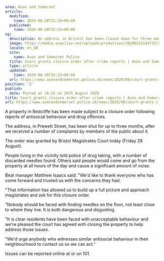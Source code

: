 ```yaml
area: Avon and Somerset
article:
  modified:
    time: 2020-08-28T15:25+00:00
  published:
    time: 2020-08-28T15:25+00:00
og:
  description: An address in Bristol has been closed down for three months following evidence of antisocial behaviour and drug offences.
  image: https://media.aspolice.net/uploads/production/20200223144733/Scene-tape.jpg
  locale: en_GB
  site:
    name: Avon and Somerset Police
  title: Court grants closure order after crime reports | Avon and Somerset Police
  type: article
  updated:
    time: 2020-08-28T15:25+00:00
  url: https://www.avonandsomerset.police.uk/news/2020/08/court-grants-closure-order-after-crime-complaints/
position: '2'
publish:
  date: Posted at 16:25 on 28th August 2020
title: Court grants closure order after crime reports | Avon and Somerset Police
url: https://www.avonandsomerset.police.uk/news/2020/08/court-grants-closure-order-after-crime-complaints/
```

A property in Redcliffe has been made subject to a closure order following reports of antisocial behaviour and drug offences.

The address, in Prewett Street, has been shut for up to three months, after we received a number of complaints by members of the public about it.

The order was granted by Bristol Magistrates Court today (Friday 28 August).

People living in the vicinity told police of drug taking, with a number of discarded needles found. Others said people would come and go from the property at all hours of the day and cause a significant amount of noise.

Beat manager Matthew Isaacs said: "We'd like to thank everyone who has come forward and trusted us with the concerns they had.

"That information has allowed us to build up a full picture and approach magistrates and ask for this closure order.

"Nobody should be faced with finding needles on the floor, not least close to where they live. It is both dangerous and disgusting.

"It is clear residents have been faced with unacceptable behaviour and we're pleased the court has agreed with closing the property to help address those issues.

"We'd urge anybody who witnesses similar antisocial behaviour in their neighbourhood to contact us so we can act."

Issues can be reported online at or on 101.
